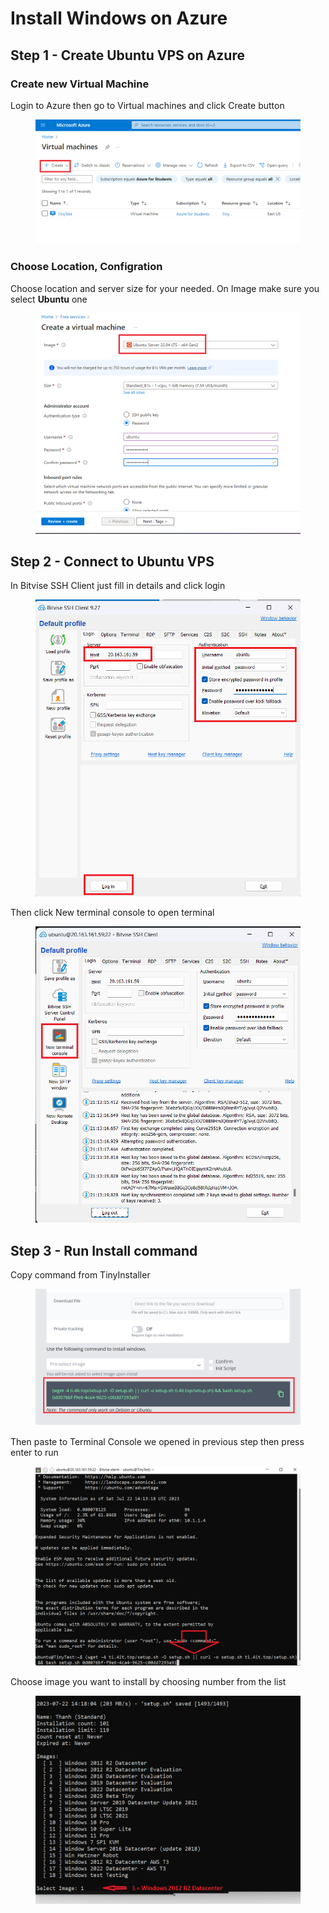 # Install Windows on Azure

## Step 1 - Create Ubuntu VPS on Azure

### Create new Virtual Machine

Login to Azure then go to Virtual machines and click Create button

<figure><img src="../.gitbook/assets/image (15).png" alt=""><figcaption></figcaption></figure>

### Choose Location, Configration

Choose location and server size for your needed. On Image make sure you select **Ubuntu** one

<figure><img src="../.gitbook/assets/image (10).png" alt=""><figcaption></figcaption></figure>

## Step 2 - Connect to Ubuntu VPS

In Bitvise SSH Client just fill in details and click login

<figure><img src="../.gitbook/assets/image (9).png" alt=""><figcaption></figcaption></figure>

Then click New terminal console to open terminal

<figure><img src="../.gitbook/assets/image (6).png" alt=""><figcaption></figcaption></figure>

## Step 3 - Run Install command

Copy command from TinyInstaller

<figure><img src="../.gitbook/assets/image (17).png" alt=""><figcaption></figcaption></figure>

Then paste to Terminal Console we opened in previous step then press enter to run

<figure><img src="../.gitbook/assets/image (2).png" alt=""><figcaption></figcaption></figure>

Choose image you want to install by choosing number from the list

<figure><img src="../.gitbook/assets/image (8).png" alt=""><figcaption></figcaption></figure>
